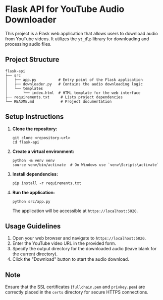 # Flask API for YouTube Audio Downloader

This project is a Flask web application that allows users to download audio from YouTube videos. It utilizes the `yt_dlp` library for downloading and processing audio files.

## Project Structure

```
flask-api
├── src
│   ├── app.py          # Entry point of the Flask application
│   ├── downloader.py   # Contains the audio downloading logic
│   └── templates
│       └── index.html  # HTML template for the web interface
├── requirements.txt     # Lists project dependencies
└── README.md            # Project documentation
```
## Setup Instructions

1. **Clone the repository:**
   ```
   git clone <repository-url>
   cd flask-api
   ```

2. **Create a virtual environment:**
   ```
   python -m venv venv
   source venv/bin/activate  # On Windows use `venv\Scripts\activate`
   ```

3. **Install dependencies:**
   ```
   pip install -r requirements.txt
   ```

4. **Run the application:**
   ```
   python src/app.py
   ```

   The application will be accessible at `https://localhost:5020`.

## Usage Guidelines

1. Open your web browser and navigate to `https://localhost:5020`.
2. Enter the YouTube video URL in the provided form.
3. Specify the output directory for the downloaded audio (leave blank for the current directory).
4. Click the "Download" button to start the audio download.

## Note

Ensure that the SSL certificates (`fullchain.pem` and `privkey.pem`) are correctly placed in the `certs` directory for secure HTTPS connections.
